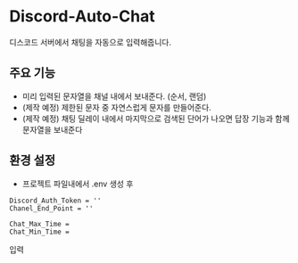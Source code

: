 # Discord-Auto-Chat
디스코드 서버에서 채팅을 자동으로 입력해줍니다.

## 주요 기능
- 미리 입력된 문자열을 채널 내에서 보내준다. (순서, 랜덤)
- (제작 예정) 제한된 문자 중 자연스럽게 문자를 만들어준다.
- (제작 예정) 채팅 딜레이 내에서 마지막으로 검색된 단어가 나오면 답장 기능과 함께 문자열을 보내준다

## 환경 설정
- 프로젝트 파일내에서 .env 생성 후

```
Discord_Auth_Token = ''
Chanel_End_Point = ''

Chat_Max_Time = 
Chat_Min_Time = 
```

입력
